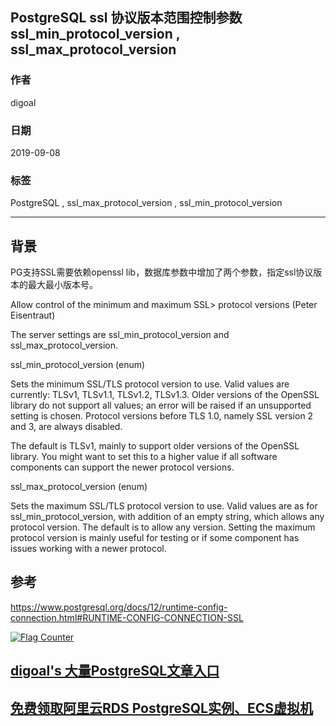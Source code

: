 ## PostgreSQL ssl 协议版本范围控制参数 ssl_min_protocol_version , ssl_max_protocol_version  
                                   
### 作者                                   
digoal                                   
                                   
### 日期                                   
2019-09-08                                  
                                   
### 标签                                   
PostgreSQL , ssl_max_protocol_version , ssl_min_protocol_version  
                                   
----                                   
                                   
## 背景             
PG支持SSL需要依赖openssl lib，数据库参数中增加了两个参数，指定ssl协议版本的最大最小版本号。  
  
Allow control of the minimum and maximum SSL> protocol versions (Peter Eisentraut)      
      
The server settings are ssl_min_protocol_version and ssl_max_protocol_version.      
  
ssl_min_protocol_version (enum)  
  
Sets the minimum SSL/TLS protocol version to use. Valid values are currently: TLSv1, TLSv1.1, TLSv1.2, TLSv1.3. Older versions of the OpenSSL library do not support all values; an error will be raised if an unsupported setting is chosen. Protocol versions before TLS 1.0, namely SSL version 2 and 3, are always disabled.  
  
The default is TLSv1, mainly to support older versions of the OpenSSL library. You might want to set this to a higher value if all software components can support the newer protocol versions.  
  
ssl_max_protocol_version (enum)  
  
Sets the maximum SSL/TLS protocol version to use. Valid values are as for ssl_min_protocol_version, with addition of an empty string, which allows any protocol version. The default is to allow any version. Setting the maximum protocol version is mainly useful for testing or if some component has issues working with a newer protocol.  
  
  
## 参考  
https://www.postgresql.org/docs/12/runtime-config-connection.html#RUNTIME-CONFIG-CONNECTION-SSL  
  
  
  
<a rel="nofollow" href="http://info.flagcounter.com/h9V1"  ><img src="http://s03.flagcounter.com/count/h9V1/bg_FFFFFF/txt_000000/border_CCCCCC/columns_2/maxflags_12/viewers_0/labels_0/pageviews_0/flags_0/"  alt="Flag Counter"  border="0"  ></a>  
  
  
## [digoal's 大量PostgreSQL文章入口](https://github.com/digoal/blog/blob/master/README.md "22709685feb7cab07d30f30387f0a9ae")
  
  
## [免费领取阿里云RDS PostgreSQL实例、ECS虚拟机](https://free.aliyun.com/ "57258f76c37864c6e6d23383d05714ea")
  
